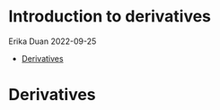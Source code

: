 Introduction to derivatives
================
Erika Duan
2022-09-25

-   [Derivatives](#derivatives)

# Derivatives
